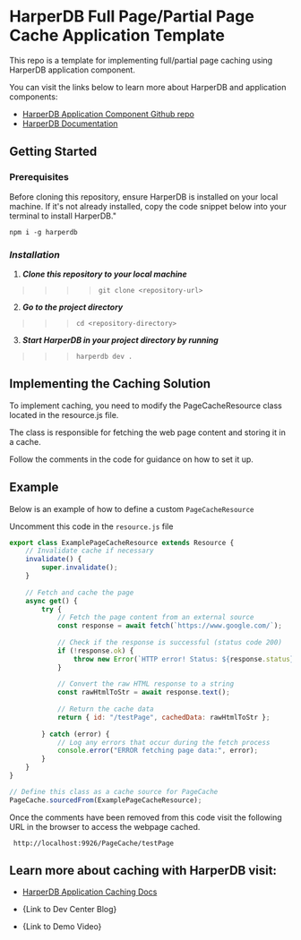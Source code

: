 # HarperDB Full Page/Partial Page Cache Application Template

This repo is a template for implementing full/partial page caching using HarperDB application component.

You can visit the links below to learn more about HarperDB and application components:

- [HarperDB Application Component Github repo](https://github.com/HarperDB/application-template)
- [HarperDB Documentation](https://docs.harperdb.io/docs/developers/applications)



## Getting Started

### Prerequisites

Before cloning this repository, ensure HarperDB is installed on your local machine. If it's not already installed,
copy the code snippet below into your terminal to install HarperDB."



```npm i -g harperdb``` 


### ***Installation***

1. ***Clone this repository to your local machine***



>>>> ```git clone <repository-url>```

2. ***Go to the project directory***

>>>```cd <repository-directory>```

3. ***Start HarperDB in your project directory by running*** 

>>>```harperdb dev .```


## Implementing the Caching Solution

To implement caching, you need to modify the PageCacheResource class located in the resource.js file. 

The class is responsible for fetching the web page content and storing it in a cache.

Follow the comments in the code for guidance on how to set it up.



## Example



Below is an example of how to define a custom ```PageCacheResource```

Uncomment this code in the ```resource.js``` file 


```javascript
export class ExamplePageCacheResource extends Resource {
    // Invalidate cache if necessary
    invalidate() {
        super.invalidate();
    }
    
    // Fetch and cache the page
    async get() {
        try {
            // Fetch the page content from an external source
            const response = await fetch(`https://www.google.com/`);
            
            // Check if the response is successful (status code 200)
            if (!response.ok) {
                throw new Error(`HTTP error! Status: ${response.status}`);
            }
            
            // Convert the raw HTML response to a string
            const rawHtmlToStr = await response.text();
            
            // Return the cache data
            return { id: "/testPage", cachedData: rawHtmlToStr };
        
        } catch (error) {
            // Log any errors that occur during the fetch process
            console.error("ERROR fetching page data:", error);
        }
    }
}

// Define this class as a cache source for PageCache
PageCache.sourcedFrom(ExamplePageCacheResource);

```

Once the comments have been removed from this code visit the following URL in the browser to access the webpage cached. 

``` http://localhost:9926/PageCache/testPage```



## Learn more about caching with HarperDB visit:

- [HarperDB Application Caching Docs](https://docs.harperdb.io/docs/developers/applications/caching)

- {Link to Dev Center Blog}

- {Link to Demo Video}









